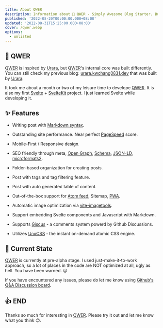 ```yaml
---
title: About QWER
description: Information about 🚀 QWER - Simply Awesome Blog Starter. Built using Svelte with ❤
published: '2022-08-20T00:00:00.000+08:00'
updated: '2022-08-31T15:25:00.000+08:00'
cover: /qwer.webp
options:
  - unlisted
---
```


## 🎉 QWER

[QWER](https://github.com/kwchang0831/svelte-QWER) is inspired by [Urara](https://github.com/importantimport/urara), but [QWER](https://github.com/kwchang0831/svelte-QWER)'s internal core was built differently. You can still check my previous blog: [urara.kwchang0831.dev](https://urara.kwchang0831.dev/) that was built by [Urara](https://github.com/importantimport/urara).

It took me about a month or two of my leisure time to develope [QWER](https://github.com/kwchang0831/svelte-QWER). It is also my first [Svelte](https://svelte.dev/) + [SvelteKit](https://kit.svelte.dev/) project. I just learned Svelte while developing it.

<ImgZoom src="/preview.webp" alt="QWER Preview" />

<ImgZoom src="/mobile-preview.webp" alt="QWER Mobile Preview" />

## ✨ Features

- Writing post with [Markdown syntax](https://www.markdownguide.org/basic-syntax/).

- Outstanding site performance. Near perfect [PageSpeed](https://pagespeed.web.dev/) score.

- Mobile-First / Responsive design.

- SEO friendly through meta, [Open Graph](https://ogp.me/), [Schema](https://schema.org/), [JSON-LD](https://json-ld.org/), [microformats2](https://indieweb.org/microformats2).

- Folder-based organization for creating posts.

- Post with tags and tag filtering feature.

- Post with auto generated table of content.

- Out-of-the-box support for [Atom feed](https://validator.w3.org/feed/docs/atom.html), Sitemap, [PWA](https://web.dev/progressive-web-apps/).

- Automatic image optimization via [vite-imagetools](https://github.com/JonasKruckenberg/imagetools).

- Support embedding Svelte components and Javascript with Markdown.

- Supports [Giscus](https://github.com/giscus/giscus) - a comments system powerd by Github Discussions.

- Utilizes [UnoCSS](https://github.com/unocss/unocss) - the instant on-demand atomic CSS engine.

## 🚧 Current State

[QWER](https://github.com/kwchang0831/svelte-QWER) is currently at pre-alpha stage. I used just-make-it-to-work approach, so a lot of places in the code are NOT optimized at all, ugly as hell. You have been warned. 😉

If you have encountered any issues, please do let me know using [Github's Q&A Discussion board](https://github.com/kwchang0831/svelte-QWER/discussions/categories/q-a).

## 👍 END

Thanks so much for interesting in [QWER](https://github.com/kwchang0831/svelte-QWER). Please try it out and let me know what you think 😊.

